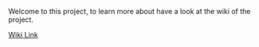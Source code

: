 Welcome to this project, to learn more about have a look at the wiki of the project.

[Wiki Link](https://github.com/muhammadanas0716/Machine-Learning-Projects-101/wiki/Prediciting-Sales-of-Bulldozers)
